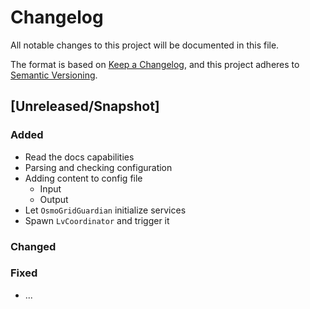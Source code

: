 # Changelog
All notable changes to this project will be documented in this file.

The format is based on [Keep a Changelog](https://keepachangelog.com/en/1.0.0/),
and this project adheres to [Semantic Versioning](https://semver.org/spec/v2.0.0.html).

## [Unreleased/Snapshot]

### Added
- Read the docs capabilities
- Parsing and checking configuration
- Adding content to config file
  - Input
  - Output
- Let `OsmoGridGuardian` initialize services
- Spawn `LvCoordinator` and trigger it

### Changed

### Fixed
-  ...
